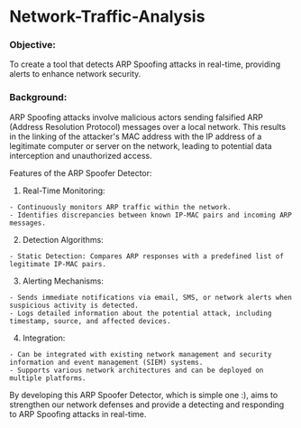 # Network-Traffic-Analysis

### Objective:
To create a tool that detects ARP Spoofing attacks in real-time, providing alerts to enhance network security.

### Background:
ARP Spoofing attacks involve malicious actors sending falsified ARP (Address Resolution Protocol) messages over a local network. This results in the linking of the attacker's MAC address with the IP address of a legitimate computer or server on the network, leading to potential data interception and unauthorized access.

Features of the ARP Spoofer Detector:

  1. Real-Time Monitoring:

    - Continuously monitors ARP traffic within the network.
    - Identifies discrepancies between known IP-MAC pairs and incoming ARP messages.

  2. Detection Algorithms:

    - Static Detection: Compares ARP responses with a predefined list of legitimate IP-MAC pairs.

  3. Alerting Mechanisms:

    - Sends immediate notifications via email, SMS, or network alerts when suspicious activity is detected.
    - Logs detailed information about the potential attack, including timestamp, source, and affected devices.

  4. Integration:

    - Can be integrated with existing network management and security information and event management (SIEM) systems.
    - Supports various network architectures and can be deployed on multiple platforms.


By developing this ARP Spoofer Detector, which is simple one :), aims to strengthen our network defenses and provide a detecting and responding to ARP Spoofing attacks in real-time.
